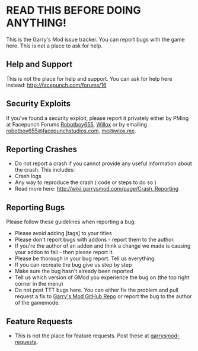 READ THIS BEFORE DOING ANYTHING!
===============
This is the Garry's Mod issue tracker. You can report bugs with the game here. This is not a place to ask for help.

Help and Support
---
This is not the place for help and support. You can ask for help here instead: http://facepunch.com/forums/16

Security Exploits
---
If you've found a security exploit, please report it privately either by PMing at Facepunch Forums [Robotboy655]( https://facepunch.com/member.php?u=152306), [Willox]( https://facepunch.com/member.php?u=257577) or by emailing robotboy655@facepunchstudios.com, me@wiox.me.

Reporting Crashes
---
* Do not report a crash if you cannot provide any useful information about the crash. This includes:
 * Crash logs
 * Any way to reproduce the crash ( code or steps to do so )
* Read more here: http://wiki.garrysmod.com/page/Crash_Reporting

Reporting Bugs
---
Please follow these guidelines when reporting a bug:
* Please avoid adding [tags] to your titles
* Please don't report bugs with addons - report them to the author.
* If you're the author of an addon and think a change we made is causing your addon to fail - then please report it.
* Please be thorough in your bug report. Tell us everything.
* If you can recreate the bug give us step by step
* Make sure the bug hasn't already been reported
* Tell us which version of GMod you experience the bug on (the top right corner in the menu)
* Do not post TTT bugs here. You can either fix the problem and pull request a fix to [Garry's Mod GitHub Repo](https://github.com/garrynewman/garrysmod) or report the bug to the author of the gamemode.

Feature Requests
---
* This is not the place for feature requests. Post these at [garrysmod-requests](https://github.com/Facepunch/garrysmod-requests).
